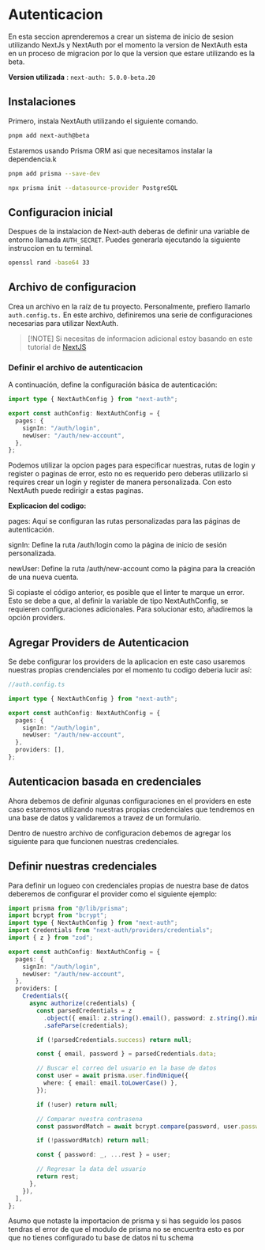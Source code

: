 # Autenticacion

En esta seccion aprenderemos a
crear un sistema de inicio de
sesion utilizando NextJs y NextAuth
por el momento la version de NextAuth esta
en un proceso de migracion por lo que la version
que estare utilizando es la beta.

**Version utilizada** : `next-auth: 5.0.0-beta.20`

## Instalaciones

Primero, instala NextAuth utilizando el siguiente comando.

```bash
pnpm add next-auth@beta
```

Estaremos usando Prisma ORM asi que necesitamos
instalar la dependencia.k

```bash
pnpm add prisma --save-dev

npx prisma init --datasource-provider PostgreSQL
```

## Configuracion inicial

Despues de la instalacion de Next-auth
deberas de definir una variable de entorno
llamada `AUTH_SECRET`. Puedes generarla
ejecutando la siguiente instruccion en tu terminal.

```bash
openssl rand -base64 33
```

## Archivo de configuracion

Crea un archivo en la raíz de tu proyecto.
Personalmente, prefiero llamarlo `auth.config.ts.`
En este archivo, definiremos una serie de
configuraciones necesarias para utilizar NextAuth.

> [!NOTE] Si necesitas de informacion adicional estoy basando
> en este tutorial de [NextJS](https://nextjs.org/learn/dashboard-app/adding-authentication)

### Definir el archivo de autenticacion

A continuación, define la configuración básica de autenticación:

```auth.config.ts
import type { NextAuthConfig } from "next-auth";

export const authConfig: NextAuthConfig = {
  pages: {
    signIn: "/auth/login",
    newUser: "/auth/new-account",
  },
};
```

Podemos utilizar la opcion pages para especificar nuestras,
rutas de login y register o paginas de error, esto no
es requerido pero deberas utilizarlo si requires crear un login y
register de manera personalizada.
Con esto NextAuth puede redirigir a estas paginas.

**Explicacion del codigo:**

pages: Aquí se configuran las rutas personalizadas para
las páginas de autenticación.

signIn: Define la ruta /auth/login como la página
de inicio de sesión personalizada.

newUser: Define la ruta /auth/new-account como
la página para la creación de una nueva cuenta.

Si copiaste el código anterior, es posible que el
linter te marque un error. Esto se debe a que,
al definir la variable de tipo NextAuthConfig,
se requieren configuraciones adicionales.
Para solucionar esto, añadiremos la opción providers.

## Agregar Providers de Autenticacion

Se debe configurar los providers de la aplicacion
en este caso usaremos nuestras propias crendenciales
por el momento tu codigo deberia lucir así:

```ts
//auth.config.ts

import type { NextAuthConfig } from "next-auth";

export const authConfig: NextAuthConfig = {
  pages: {
    signIn: "/auth/login",
    newUser: "/auth/new-account",
  },
  providers: [],
};
```

## Autenticacion basada en credenciales

Ahora debemos de definir algunas configuraciones
en el providers en este caso estaremos utilizando
nuestras propias credenciales que tendremos en una
base de datos y validaremos a travez de un formulario.

Dentro de nuestro archivo de configuracion
debemos de agregar los siguiente para que
funcionen nuestras credenciales.

## Definir nuestras credenciales

Para definir un logueo con credenciales propias de nuestra
base de datos deberemos de configurar el provider como el siguiente ejemplo:

```ts
import prisma from "@/lib/prisma";
import bcrypt from "bcrypt";
import type { NextAuthConfig } from "next-auth";
import Credentials from "next-auth/providers/credentials";
import { z } from "zod";

export const authConfig: NextAuthConfig = {
  pages: {
    signIn: "/auth/login",
    newUser: "/auth/new-account",
  },
  providers: [
    Credentials({
      async authorize(credentials) {
        const parsedCredentials = z
          .object({ email: z.string().email(), password: z.string().min(7) })
          .safeParse(credentials);

        if (!parsedCredentials.success) return null;

        const { email, password } = parsedCredentials.data;

        // Buscar el correo del usuario en la base de datos
        const user = await prisma.user.findUnique({
          where: { email: email.toLowerCase() },
        });

        if (!user) return null;

        // Comparar nuestra contrasena
        const passwordMatch = await bcrypt.compare(password, user.password);

        if (!passwordMatch) return null;

        const { password: _, ...rest } = user;

        // Regresar la data del usuario
        return rest;
      },
    }),
  ],
};
```

Asumo que notaste la importacion de prisma
y si has seguido los pasos tendras el error
de que el modulo de prisma no se encuentra
esto es por que no tienes configurado
tu base de datos ni tu schema
